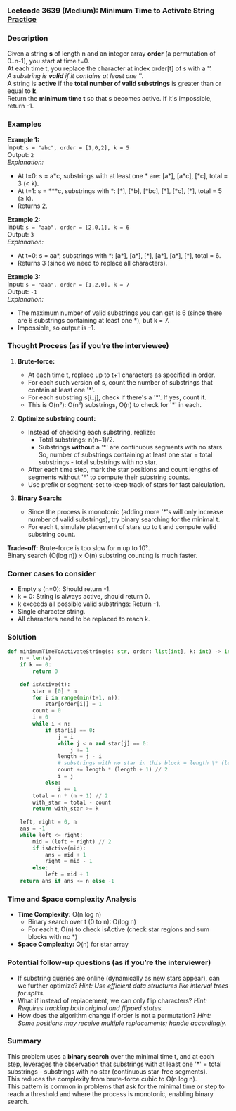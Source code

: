 ### Leetcode 3639 (Medium): Minimum Time to Activate String [Practice](https://leetcode.com/problems/minimum-time-to-activate-string)

### Description  
Given a string **s** of length n and an integer array **order** (a permutation of 0..n-1), you start at time t=0.  
At each time t, you replace the character at index order[t] of s with a '*'.  
A substring is **valid** if it contains at least one '*'.  
A string is **active** if the **total number of valid substrings** is greater than or equal to **k**.  
Return the **minimum time t** so that s becomes active. If it's impossible, return -1.

### Examples  

**Example 1:**  
Input: `s = "abc", order = [1,0,2], k = 5`  
Output: `2`  
*Explanation:*
- At t=0: s = a\*c, substrings with at least one * are: [a\*], [a\*c], [\*c], total = 3 (< k).
- At t=1: s = \**\*c, substrings with *: [\*], [\*b], [\*bc], [\*], [\*c], [\*], total = 5 (≥ k).
- Returns 2.

**Example 2:**  
Input: `s = "aab", order = [2,0,1], k = 6`  
Output: `3`  
*Explanation:*
- At t=0: s = aa\*, substrings with *: [a\*], [a\*], [\*], [a\*], [a\*], [\*], total = 6.
- Returns 3 (since we need to replace all characters).

**Example 3:**  
Input: `s = "aaa", order = [1,2,0], k = 7`  
Output: `-1`  
*Explanation:*  
- The maximum number of valid substrings you can get is 6 (since there are 6 substrings containing at least one *), but k = 7.  
- Impossible, so output is -1.

### Thought Process (as if you’re the interviewee)  
1. **Brute-force:**  
   - At each time t, replace up to t+1 characters as specified in order.  
   - For each such version of s, count the number of substrings that contain at least one '\*'.
   - For each substring s[i..j], check if there's a '*'. If yes, count it.
   - This is O(n³): O(n²) substrings, O(n) to check for '*' in each.

2. **Optimize substring count:**  
   - Instead of checking each substring, realize:  
     - Total substrings: n(n+1)/2.
     - Substrings **without** a '*' are continuous segments with no stars. So, number of substrings containing at least one star = total substrings - total substrings with no star.
   - After each time step, mark the star positions and count lengths of segments without '*' to compute their substring counts.
   - Use prefix or segment-set to keep track of stars for fast calculation.

3. **Binary Search:**  
   - Since the process is monotonic (adding more '*'s will only increase number of valid substrings), try binary searching for the minimal t.
   - For each t, simulate placement of stars up to t and compute valid substring count.

**Trade-off:** Brute-force is too slow for n up to 10⁵.  
Binary search (O(log n)) × O(n) substring counting is much faster.

### Corner cases to consider  
- Empty s (n=0): Should return -1.
- k = 0: String is always active, should return 0.
- k exceeds all possible valid substrings: Return -1.
- Single character string.
- All characters need to be replaced to reach k.

### Solution

```python
def minimumTimeToActivateString(s: str, order: list[int], k: int) -> int:
    n = len(s)
    if k == 0:
        return 0
    
    def isActive(t):
        star = [0] * n
        for i in range(min(t+1, n)):
            star[order[i]] = 1
        count = 0
        i = 0
        while i < n:
            if star[i] == 0:
                j = i
                while j < n and star[j] == 0:
                    j += 1
                length = j - i
                # substrings with no star in this block = length \* (length + 1) // 2
                count += length * (length + 1) // 2
                i = j
            else:
                i += 1
        total = n * (n + 1) // 2
        with_star = total - count
        return with_star >= k
    
    left, right = 0, n
    ans = -1
    while left <= right:
        mid = (left + right) // 2
        if isActive(mid):
            ans = mid + 1
            right = mid - 1
        else:
            left = mid + 1
    return ans if ans <= n else -1
```

### Time and Space complexity Analysis  

- **Time Complexity:** O(n log n)
  - Binary search over t (0 to n): O(log n)
  - For each t, O(n) to check isActive (check star regions and sum blocks with no *)
- **Space Complexity:** O(n) for star array

### Potential follow-up questions (as if you’re the interviewer)  

- If substring queries are online (dynamically as new stars appear), can we further optimize?
  *Hint: Use efficient data structures like interval trees for splits.*
- What if instead of replacement, we can only flip characters?
  *Hint: Requires tracking both original and flipped states.*
- How does the algorithm change if order is not a permutation?
  *Hint: Some positions may receive multiple replacements; handle accordingly.*

### Summary
This problem uses a **binary search** over the minimal time t, and at each step, leverages the observation that substrings with at least one '\*' = total substrings - substrings with no star (continuous star-free segments).  
This reduces the complexity from brute-force cubic to O(n log n).  
This pattern is common in problems that ask for the minimal time or step to reach a threshold and where the process is monotonic, enabling binary search.